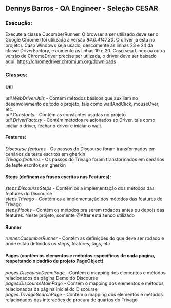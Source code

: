 ## Dennys Barros - QA Engineer - Seleção CESAR

### Execução:

Execute a classe CucumberRunner. O browser a ser utilizado deve ser o Google Chrome (foi utilizada a versão _84.0.4147.30_. O driver já está no projeto).
Caso Windows seja usado, descomente as linhas 23 e 24 da classe DriverFactory, e comente as linhas 19 e 20.
Caso seja Linux ou outra versão de ChromeDriver precise ser utlizada, o driver deve ser baixado aqui:
<https://chromedriver.chromium.org/downloads>

### Classes:

#### Util

_util.WebDriverUtils_ - Contém métodos básicos que auxiliam no desenvolvimento de todo o projeto, tais como waitAndClick, mouseOver, etc. <br>
_util.Constants_ - Contém as constantes usadas no projeto <br>
_util.DriverFactory_ - Contém métodos relacionados ao Driver, tais como iniciar o driver, fechar o driver e iniciar o wait.

#### Features:

_Discourse.features_ - Os passos do Discourse foram transformados em cenários de teste escritos em gherkin <br>
_Trivago.features_ - Os passos do Trivago foram transformados em cenários de teste escritos em gherkin

#### Steps (definem as frases escritas nas Features):

_steps.DiscourseSteps_ - Contém os a implementação dos métodos das features do Discourse <br>
_steps.Trivago_ - Contém os a implementação dos métodos das features do Trivago <br>
_steps.Hooks_ - Contém os métodos pra serem rodados antes ou depois das features. Neste projeto, somente @After está sendo utilizado

#### Runner

_runner.CucumberRunner_ - Contém as definições do que deve ser rodado e onde estão definidos os steps, features, tags, etc

#### Pages (contém os elementos e métodos específicos de cada página, respeitando o padrão de projeto PageObject)

_pages.DiscourseDemoPage_ - Contém o mapping dos elementos e métodos relacionados da página Demo do Discourse <br>
_pages.DiscourseMainPage_ - Contém o mapping dos elementos e métodos relacionados da página inicial do Discourse <br>
_pages.TrivagoSearchPage_ - Contém o mapping dos elementos e métodos relacionados das interações de procura de quartos do Trivago


